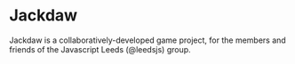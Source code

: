 Jackdaw
=======

Jackdaw is a collaboratively-developed game project, for the members and friends of the Javascript Leeds (@leedsjs) group.


